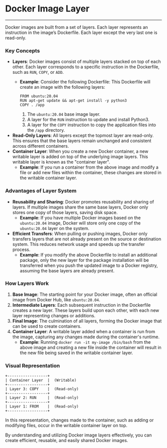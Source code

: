 # Docker Image Layer

---

Docker images are built from a set of layers. Each layer represents an instruction in the image’s Dockerfile. Each layer except the very last one is read-only.

### Key Concepts

- **Layers**: Docker images consist of multiple layers stacked on top of each other. Each layer corresponds to a specific instruction in the Dockerfile, such as `RUN`, `COPY`, or `ADD`.
    - **Example**: Consider the following Dockerfile:
    This Dockerfile will create an image with the following layers:
        
        ```
        FROM ubuntu:20.04
        RUN apt-get update && apt-get install -y python3
        COPY . /app
        
        ```
        
        1. The `ubuntu:20.04` base image layer.
        2. A layer for the `RUN` instruction to update and install Python3.
        3. A layer for the `COPY` instruction to copy the application files into the `/app` directory.
- **Read-Only Layers**: All layers except the topmost layer are read-only. This ensures that the base layers remain unchanged and consistent across different containers.
- **Container Layer**: When you create a new Docker container, a new writable layer is added on top of the underlying image layers. This writable layer is known as the "container layer".
    - **Example**: If you run a container from the above image and modify a file or add new files within the container, these changes are stored in the writable container layer.

### Advantages of Layer System

- **Reusability and Sharing**: Docker promotes reusability and sharing of layers. If multiple images share the same base layers, Docker only stores one copy of those layers, saving disk space.
    - **Example**: If you have multiple Docker images based on the `ubuntu:20.04` image, Docker will store only one copy of the `ubuntu:20.04` layer on the system.
- **Efficient Transfers**: When pulling or pushing images, Docker only transfers layers that are not already present on the source or destination system. This reduces network usage and speeds up the transfer process.
    - **Example**: If you modify the above Dockerfile to install an additional package, only the new layer for the package installation will be transferred when you push the updated image to a Docker registry, assuming the base layers are already present.

### How Layers Work

1. **Base Image**: The starting point for your Docker image, often an official image from Docker Hub, like `ubuntu:20.04`.
2. **Intermediate Layers**: Each subsequent instruction in the Dockerfile creates a new layer. These layers build upon each other, with each new layer representing changes or additions.
3. **Final Image**: The culmination of all layers, forming the Docker image that can be used to create containers.
4. **Container Layer**: A writable layer added when a container is run from the image, capturing any changes made during the container's runtime.
    - **Example**: Running `docker run -it my-image /bin/bash` from the above image and creating a new file inside the container will result in the new file being saved in the writable container layer.

### Visual Representation

```
+------------------+
| Container Layer  |  (Writable)
+------------------+
| Layer 3: COPY    |  (Read-only)
+------------------+
| Layer 2: RUN     |  (Read-only)
+------------------+
| Layer 1: FROM    |  (Read-only)
+------------------+

```

In this representation, changes made to the container, such as adding or modifying files, occur in the writable container layer on top.

By understanding and utilizing Docker image layers effectively, you can create efficient, reusable, and easily shared Docker images.